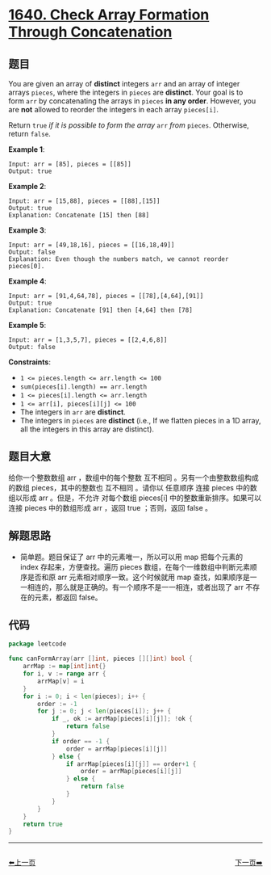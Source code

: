 # [1640. Check Array Formation Through Concatenation](https://leetcode.com/problems/check-array-formation-through-concatenation/)


## 题目

You are given an array of **distinct** integers `arr` and an array of integer arrays `pieces`, where the integers in `pieces` are **distinct**. Your goal is to form `arr` by concatenating the arrays in `pieces` **in any order**. However, you are **not** allowed to reorder the integers in each array `pieces[i]`.

Return `true` *if it is possible to form the array* `arr` *from* `pieces`. Otherwise, return `false`.

**Example 1**:

```
Input: arr = [85], pieces = [[85]]
Output: true
```

**Example 2**:

```
Input: arr = [15,88], pieces = [[88],[15]]
Output: true
Explanation: Concatenate [15] then [88]
```

**Example 3**:

```
Input: arr = [49,18,16], pieces = [[16,18,49]]
Output: false
Explanation: Even though the numbers match, we cannot reorder pieces[0].
```

**Example 4**:

```
Input: arr = [91,4,64,78], pieces = [[78],[4,64],[91]]
Output: true
Explanation: Concatenate [91] then [4,64] then [78]
```

**Example 5**:

```
Input: arr = [1,3,5,7], pieces = [[2,4,6,8]]
Output: false

```

**Constraints**:

- `1 <= pieces.length <= arr.length <= 100`
- `sum(pieces[i].length) == arr.length`
- `1 <= pieces[i].length <= arr.length`
- `1 <= arr[i], pieces[i][j] <= 100`
- The integers in `arr` are **distinct**.
- The integers in `pieces` are **distinct** (i.e., If we flatten pieces in a 1D array, all the integers in this array are distinct).

## 题目大意

给你一个整数数组 arr ，数组中的每个整数 互不相同 。另有一个由整数数组构成的数组 pieces，其中的整数也 互不相同 。请你以 任意顺序 连接 pieces 中的数组以形成 arr 。但是，不允许 对每个数组 pieces[i] 中的整数重新排序。如果可以连接 pieces 中的数组形成 arr ，返回 true ；否则，返回 false 。

## 解题思路

- 简单题。题目保证了 arr 中的元素唯一，所以可以用 map 把每个元素的 index 存起来，方便查找。遍历 pieces 数组，在每个一维数组中判断元素顺序是否和原 arr 元素相对顺序一致。这个时候就用 map 查找，如果顺序是一一相连的，那么就是正确的。有一个顺序不是一一相连，或者出现了 arr 不存在的元素，都返回 false。

## 代码

```go
package leetcode

func canFormArray(arr []int, pieces [][]int) bool {
	arrMap := map[int]int{}
	for i, v := range arr {
		arrMap[v] = i
	}
	for i := 0; i < len(pieces); i++ {
		order := -1
		for j := 0; j < len(pieces[i]); j++ {
			if _, ok := arrMap[pieces[i][j]]; !ok {
				return false
			}
			if order == -1 {
				order = arrMap[pieces[i][j]]
			} else {
				if arrMap[pieces[i][j]] == order+1 {
					order = arrMap[pieces[i][j]]
				} else {
					return false
				}
			}
		}
	}
	return true
}
```


----------------------------------------------
<div style="display: flex;justify-content: space-between;align-items: center;">
<p><a href="https://books.halfrost.com/leetcode/ChapterFour/1500~1599/1579.Remove-Max-Number-of-Edges-to-Keep-Graph-Fully-Traversable/">⬅️上一页</a></p>
<p><a href="https://books.halfrost.com/leetcode/ChapterFour/1600~1699/1641.Count-Sorted-Vowel-Strings/">下一页➡️</a></p>
</div>
